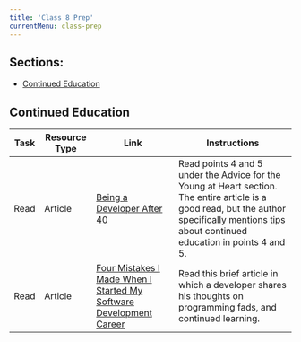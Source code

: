 ```yaml
---
title: 'Class 8 Prep'
currentMenu: class-prep
---
```

## Sections:

- [Continued Education](#continued-education)

## Continued Education
Task | Resource Type | Link | Instructions
|----|---------------|------|-------------|
Read | Article | [Being a Developer After 40](https://medium.freecodecamp.org/being-a-developer-after-40-3c5dd112210c) | Read points 4 and 5 under the Advice for the Young at Heart section. The entire article is a good read, but the author specifically mentions tips about continued education in points 4 and 5.
Read | Article | [Four Mistakes I Made When I Started My Software Development Career](https://simpleprogrammer.com/2013/08/19/software-development-career/) | Read this brief article in which a developer shares his thoughts on programming fads, and continued learning.
